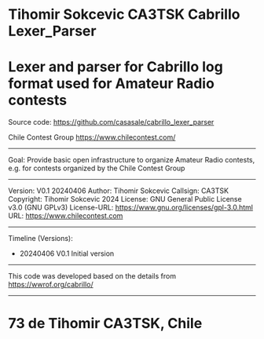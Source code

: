 # Tihomir Sokcevic CA3TSK Cabrillo Lexer_Parser
# Lexer and parser for Cabrillo log format used for Amateur Radio contests

Source code:   https://github.com/casasale/cabrillo_lexer_parser

Chile Contest Group https://www.chilecontest.com/

____________________________________________________
Goal:         Provide basic open infrastructure to organize Amateur Radio contests, e.g. for contests organized by the Chile Contest Group

____________________________________________________
Version:      V0.1    20240406
Author:       Tihomir Sokcevic
Callsign:     CA3TSK
Copyright:    Tihomir Sokcevic 2024
License:      GNU General Public License v3.0 (GNU GPLv3)
License-URL:  https://www.gnu.org/licenses/gpl-3.0.html
URL:          https://www.chilecontest.com

____________________________________________________
Timeline (Versions):
- 20240406 V0.1 Initial version

____________________________________________________
This code was developed based on the details from https://wwrof.org/cabrillo/

____________________________________________________

# 73 de Tihomir CA3TSK, Chile
